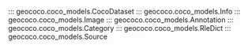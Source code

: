 ::: geococo.coco_models.CocoDataset
::: geococo.coco_models.Info
::: geococo.coco_models.Image
::: geococo.coco_models.Annotation
::: geococo.coco_models.Category
::: geococo.coco_models.RleDict
::: geococo.coco_models.Source
